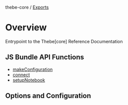 thebe-core / [Exports](modules.md)

# Overview

Entrypoint to the Thebe[core] Reference Documentation

## JS Bundle API Functions

- [makeConfiguration](modules.md#makeconfiguration)
- [connect](modules.md#connect)
- [setupNotebook](modules.md#setupnotebook)

## Options and Configuration
